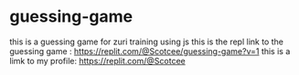 # guessing-game
this is a guessing game for zuri training using js
this is the repl link to the guessing game : https://replit.com/@Scotcee/guessing-game?v=1
this is a limk to my profile: https://replit.com/@Scotcee
